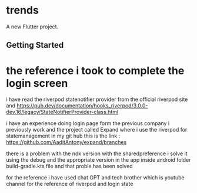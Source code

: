 # trends

A new Flutter project.

## Getting Started

# the reference i took to complete the login screen 

i have read the riverpod statenotifier provider from the official riverpod site and https://pub.dev/documentation/hooks_riverpod/3.0.0-dev.16/legacy/StateNotifierProvider-class.html

i have an experience doing login page form the previous company i previously  work and the project called  Expand where i use the riverpod for statemanagement in my git hub this is the link :  https://github.com/AaditAntony/expand/branches

there is a problem with the ndk version with the sharedpreference i solve it using the debug and the appropriate version in the app inside android folder  build-gradle.kts file and that proble has been solved

for the reference i have used chat GPT and tech brother which is youtube channel  for the  reference of riverpod and login state